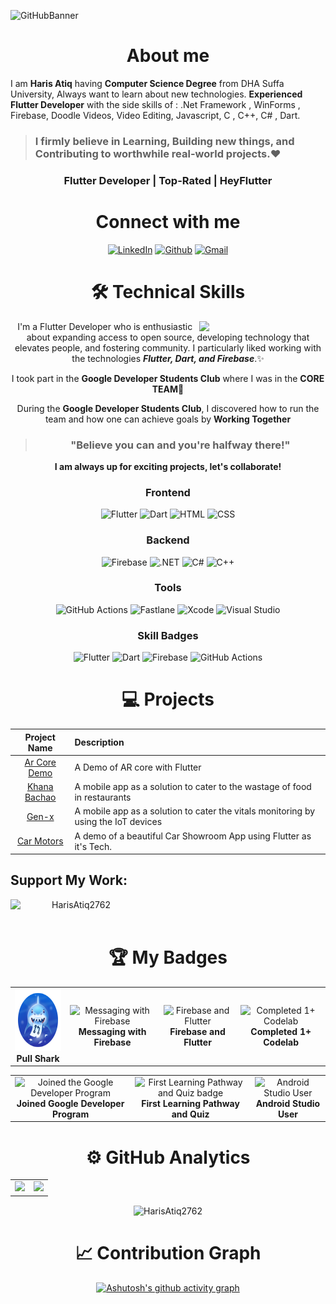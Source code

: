 <!-- 
![reame4](https://user-images.githubusercontent.com/90326051/164891150-8bc4a1d8-b9df-4a83-8857-3cf47e320658.png) 

<h1 align="center" >Hey, I'm <a href="https://www.linkedin.com/in/HarisAtiq2762/" target="_blank"> Haris Atiq 👋</a>
  </br>
<img width="40%" align="right"   src="https://user-images.githubusercontent.com/90326051/163715255-a025d887-bdf0-4801-afd9-929c9d876190.png" > -->

<!-- ![MyGithubBanner](https://user-images.githubusercontent.com/90326051/192113603-d802367b-14e0-462e-9d30-e138caef5898.png) -->
![GitHubBanner](https://media.licdn.com/dms/image/D4D16AQHt-_WG_c7jKQ/profile-displaybackgroundimage-shrink_350_1400/0/1683569104924?e=1727913600&v=beta&t=l_wK1xzYRx55Kp3ymgwKPHsK_q7qJ46mfa5LvxB5bsg)



<!-- <h3>About me,</h3> -->
<h1 align="center"> About me</h1>

I am <b>Haris Atiq</b> having <b>Computer Science Degree</b> from DHA Suffa University, Always want to learn about new technologies. <b>Experienced Flutter Developer</b> with the side skills of : .Net Framework , WinForms , Firebase, Doodle Videos, Video Editing, Javascript, C , C++, C# , Dart. 

> ### I firmly believe in <b>Learning</b>, <b>Building</b> new things, and <b>Contributing</b> to worthwhile real-world projects.❤

<h3 align="center">Flutter Developer | Top-Rated | HeyFlutter </h3>
   <div align="center">

 <h1 align="center">Connect with me</h1>

<div align="center">
<a  href="https://linkedin.com/in/haris-atiq-331a81205/" target="_blank"><img alt="LinkedIn" src="https://img.shields.io/badge/linkedin%20-%230077B5.svg?&style=for-the-badge&logo=linkedin&logoColor=white" /></a>
<a href="https://github.com/HarisAtiq2762" target="_blank"><img alt="Github" src="https://img.shields.io/badge/GitHub-100000?style=for-the-badge&logo=github&logoColor=white"/></a>
<a href="mailto:harisatiq15@gmail.com"><img  alt="Gmail" src="https://img.shields.io/badge/Gmail-D14836?style=for-the-badge&logo=gmail&logoColor=white" />
</a>
</div>

 
 <div align="center">

<h1>🛠 Technical Skills</h1>
   
   <img width="40%" align="right"   src="https://user-images.githubusercontent.com/90326051/196059543-f26eed56-e331-4211-8c0f-7ec25ab482de.png">

I'm a Flutter Developer who is enthusiastic about expanding access to open source, developing technology that elevates people, and fostering community. I particularly liked working with the technologies _**Flutter, Dart, and Firebase**_.✨

I took part in the **Google Developer Students Club** where I was in the **CORE TEAM**🎉

During the **Google Developer Students Club**, I discovered how to run the team and how one can achieve goals by **Working Together**

> ### "Believe you can and you're halfway there!"

**I am always up for exciting projects, let's collaborate!**

<h3>Frontend</h3>
<p>
  <img src="https://img.shields.io/badge/Flutter-02569B?style=for-the-badge&logo=flutter&logoColor=white" alt="Flutter" />
  <img src="https://img.shields.io/badge/Dart-0175C2?style=for-the-badge&logo=dart&logoColor=white" alt="Dart" />
  <img src="https://img.shields.io/badge/HTML-E34F26?style=for-the-badge&logo=html5&logoColor=white" alt="HTML" />
  <img src="https://img.shields.io/badge/CSS-1572B6?style=for-the-badge&logo=css3&logoColor=white" alt="CSS" />
</p>

<h3>Backend</h3>
<p>
  <img src="https://img.shields.io/badge/Firebase-FFCA28?style=for-the-badge&logo=firebase&logoColor=white" alt="Firebase" />
  <img src="https://img.shields.io/badge/.NET-512BD4?style=for-the-badge&logo=.net&logoColor=white" alt=".NET" />
  <img src="https://img.shields.io/badge/C%23-239120?style=for-the-badge&logo=c-sharp&logoColor=white" alt="C#" />
  <img src="https://img.shields.io/badge/C%2B%2B-F34B7F?style=for-the-badge&logo=c%2B%2B&logoColor=white" alt="C++" />
</p>

<h3>Tools</h3>
<p>
  <img src="https://img.shields.io/badge/GitHub%20Actions-2088FF?style=for-the-badge&logo=github-actions&logoColor=white" alt="GitHub Actions" />
  <img src="https://img.shields.io/badge/Fastlane-00F3A3?style=for-the-badge&logo=fastlane&logoColor=white" alt="Fastlane" />
  <img src="https://img.shields.io/badge/Xcode-1575F9?style=for-the-badge&logo=xcode&logoColor=white" alt="Xcode" />
  <img src="https://img.shields.io/badge/Visual%20Studio-5C2D91?style=for-the-badge&logo=visual-studio&logoColor=white" alt="Visual Studio" />
</p>

<h3 align="center">Skill Badges</h3>
<p align="center">
  <img src="https://img.shields.io/badge/Flutter-02569B?style=for-the-badge&logo=flutter&logoColor=white" alt="Flutter" />
  <img src="https://img.shields.io/badge/Dart-0175C2?style=for-the-badge&logo=dart&logoColor=white" alt="Dart" />
  <img src="https://img.shields.io/badge/Firebase-FFCA28?style=for-the-badge&logo=firebase&logoColor=white" alt="Firebase" />
  <img src="https://img.shields.io/badge/GitHub%20Actions-2088FF?style=for-the-badge&logo=github-actions&logoColor=white" alt="GitHub Actions" />
</p>



<h1 align="center">💻 Projects</h1>


| Project Name      | Description | 
| :---:        |    :----   |  
| [Ar Core Demo](https://github.com/HarisAtiq2762/flutter_arcore_demo)  | A Demo of AR core with Flutter
| [Khana Bachao](https://github.com/HarisAtiq2762/khana_bachao)  | A mobile app as a solution to cater to the wastage of food in restaurants 
| [Gen-x](https://github.com/HarisAtiq2762/gen_x_healthcare_system)  | A mobile app as a solution to cater the vitals monitoring by using the IoT devices
| [Car Motors](https://github.com/HarisAtiq2762/car_motors) | A demo of a beautiful Car Showroom App using Flutter as it's Tech.



  

<h2 align="left">Support My Work:</h2>
<p><a href="buymeacoffee.com/harisatiq1r"> <img align="left" src="https://cdn.buymeacoffee.com/buttons/v2/default-yellow.png" height="50" width="210" alt="HarisAtiq2762" /></a></p><br><br>


# 🏆 My Badges

<table align="center" style="border: none;" border="0">
  <tr>
    <td align="center" style="border: none;">
      <img src="/Media/Badges/Pull-Shark/PNG/PullShark.png" alt="Pull Shark" height="100" style="width:auto;" /><br/>
      <b>Pull Shark</b>
    </td>
    <td align="center" style="border: none;">
      <img src="https://developers.google.com/static/profile/badges/playlists/firebase/messaging-with-firebase/messaging-with-firebase.svg" alt="Messaging with Firebase" height="100" style="width:auto;" /><br/>
      <b>Messaging with Firebase</b>
    </td>
    <td align="center" style="border: none;">
      <img src="https://developers.google.com/static/profile/badges/playlists/firebase/add_firebase_to_flutter/firebase-flutter.svg" alt="Firebase and Flutter" height="100" style="width:auto;" /><br/>
      <b>Firebase and Flutter</b>
    </td>
    <td align="center" style="border: none;">
      <img src="https://developers.google.com/static/profile/badges/codelabs/first-codelab/badge.svg" alt="Completed 1+ Codelab" height="100" style="width:auto;" /><br/>
      <b>Completed 1+ Codelab</b>
    </td>
  </tr>
</table>

<table align="center" style="border: none;" border="0">
   <tr>
<td align="center" style="border: none;">
      <img src="https://developers.google.com/static/profile/badges/profile/created-profile/created_profile.svg" alt="Joined the Google Developer Program" height="100" style="width:auto;" /><br/>
      <b>Joined Google Developer Program</b>
    </td>
     <td align="center" style="border: none;">
      <img src="https://developers.google.com/static/profile/badges/playlists/first-playlist/badge.svg" alt="First Learning Pathway and Quiz badge" height="100" style="width:auto;" /><br/>
      <b>First Learning Pathway and Quiz</b>
    </td>
    <td align="center" style="border: none;">
      <img src="https://developers.google.com/static/profile/badges/activity/android/install-android-studio/badge.svg" alt="Android Studio User" height="100" style="width:auto;" /><br/>
      <b>Android Studio User</b>
    </td>
      </tr>
</table>





# ⚙️ GitHub Analytics
  
<table>
  <tr>
<td><img height="180px" src="https://github-readme-stats.vercel.app/api?username=HarisAtiq2762&show_icons=true&theme=dark" />
    <td><img height="170px" src="https://github-readme-stats.vercel.app/api/top-langs/?username=HarisAtiq2762&layout=compact&theme=dark" /></td>
  </tr>
</table>

<div align="center">
<p><img align="center" src="https://github-readme-streak-stats.herokuapp.com/?user=HarisAtiq2762&layout=compact&theme=dark" alt="HarisAtiq2762"/></p>
  </div>


# 📈 Contribution Graph  
[![Ashutosh's github activity graph](https://github-readme-activity-graph.vercel.app/graph?username=HarisAtiq2762&theme=github-compact)](https://github.com/HarisAtiq2762/HarisAtiq2762/github-readme-activity-graph)

 </div>

<!---
HarisAtiq2762/HarisAtiq2762 is a ✨ special ✨ repository because its `README.md` (this file) appears on your GitHub profile.
You can click the Preview link to take a look at your changes.
--->
